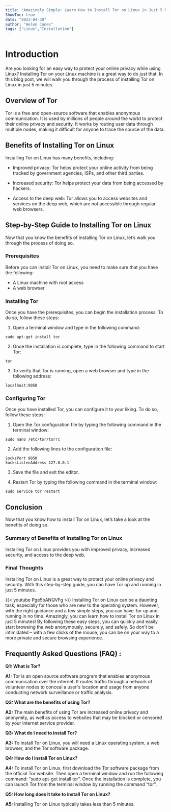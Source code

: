 ```yaml
---
title: "Amazingly Simple: Learn How to Install Tor on Linux in Just 5 Minutes!"
ShowToc: true 
date: "2023-04-30"
author: "Helen Jones" 
tags: ["Linux","Installation"]
---
```

# Introduction
Are you looking for an easy way to protect your online privacy while using Linux? Installing Tor on your Linux machine is a great way to do just that. In this blog post, we will walk you through the process of installing Tor on Linux in just 5 minutes.

## Overview of Tor
Tor is a free and open-source software that enables anonymous communication. It is used by millions of people around the world to protect their online privacy and security. It works by routing user data through multiple nodes, making it difficult for anyone to trace the source of the data.

## Benefits of Installing Tor on Linux
Installing Tor on Linux has many benefits, including:

- Improved privacy: Tor helps protect your online activity from being tracked by government agencies, ISPs, and other third parties.

- Increased security: Tor helps protect your data from being accessed by hackers.

- Access to the deep web: Tor allows you to access websites and services on the deep web, which are not accessible through regular web browsers.

## Step-by-Step Guide to Installing Tor on Linux
Now that you know the benefits of installing Tor on Linux, let’s walk you through the process of doing so.

### Prerequisites
Before you can install Tor on Linux, you need to make sure that you have the following:

- A Linux machine with root access
- A web browser

### Installing Tor
Once you have the prerequisites, you can begin the installation process. To do so, follow these steps:

1. Open a terminal window and type in the following command: 

```
sudo apt-get install tor
```

2. Once the installation is complete, type in the following command to start Tor: 

```
tor
```

3. To verify that Tor is running, open a web browser and type in the following address: 

```
localhost:9050
```

### Configuring Tor
Once you have installed Tor, you can configure it to your liking. To do so, follow these steps:

1. Open the Tor configuration file by typing the following command in the terminal window: 

```
sudo nano /etc/tor/torrc
```

2. Add the following lines to the configuration file: 

```
SocksPort 9050
SocksListenAddress 127.0.0.1
```

3. Save the file and exit the editor.

4. Restart Tor by typing the following command in the terminal window: 

```
sudo service tor restart
```

## Conclusion
Now that you know how to install Tor on Linux, let’s take a look at the benefits of doing so.

### Summary of Benefits of Installing Tor on Linux
Installing Tor on Linux provides you with improved privacy, increased security, and access to the deep web.

### Final Thoughts
Installing Tor on Linux is a great way to protect your online privacy and security. With this step-by-step guide, you can have Tor up and running in just 5 minutes.

{{< youtube Pge5bANQVFg >}} 
Installing Tor on Linux can be a daunting task, especially for those who are new to the operating system. However, with the right guidance and a few simple steps, you can have Tor up and running in no time. Amazingly, you can learn how to install Tor on Linux in just 5 minutes! By following these easy steps, you can quickly and easily start browsing the web anonymously, securely, and safely. So don't be intimidated – with a few clicks of the mouse, you can be on your way to a more private and secure browsing experience.

## Frequently Asked Questions (FAQ) :
**Q1: What is Tor?**

**A1:** Tor is an open source software program that enables anonymous communication over the internet. It routes traffic through a network of volunteer nodes to conceal a user's location and usage from anyone conducting network surveillance or traffic analysis.

**Q2: What are the benefits of using Tor?**

**A2:** The main benefits of using Tor are increased online privacy and anonymity, as well as access to websites that may be blocked or censored by your internet service provider.

**Q3: What do I need to install Tor?**

**A3:** To install Tor on Linux, you will need a Linux operating system, a web browser, and the Tor software package.

**Q4: How do I install Tor on Linux?**

**A4:** To install Tor on Linux, first download the Tor software package from the official Tor website. Then open a terminal window and run the following command: “sudo apt-get install tor”. Once the installation is complete, you can launch Tor from the terminal window by running the command “tor”.

**Q5: How long does it take to install Tor on Linux?**

**A5:** Installing Tor on Linux typically takes less than 5 minutes.





